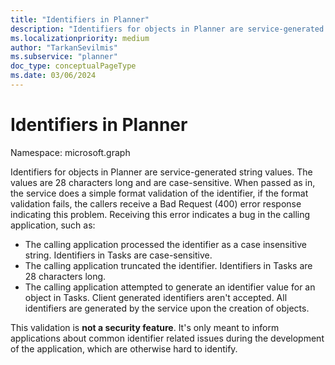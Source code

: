 ```yaml
---
title: "Identifiers in Planner"
description: "Identifiers for objects in Planner are service-generated string values. The values are 28 characters long and are case-sensitive. When passed as in, the service does a simple format validation of the identifier, if the format validation fails, the callers receive a Bad Request (400) error response indicating this problem. Receiving this error indicates a bug in the calling application, such as:"
ms.localizationpriority: medium
author: "TarkanSevilmis"
ms.subservice: "planner"
doc_type: conceptualPageType
ms.date: 03/06/2024
---
```


# Identifiers in Planner

Namespace: microsoft.graph

Identifiers for objects in Planner are service-generated string values. The values are 28 characters long and are case-sensitive. When passed as in, the service does a simple format validation of the identifier, if the format validation fails, the callers receive a Bad Request (400) error response indicating this problem. Receiving this error indicates a bug in the calling application, such as:

- The calling application processed the identifier as a case insensitive string. Identifiers in Tasks are case-sensitive.
- The calling application truncated the identifier. Identifiers in Tasks are 28 characters long.
- The calling application attempted to generate an identifier value for an object in Tasks. Client generated identifiers aren't accepted. All identifiers are generated by the service upon the creation of objects.

This validation is **not a security feature**. It's only meant to inform applications about common identifier related issues during the development of the application, which are otherwise hard to identify.


